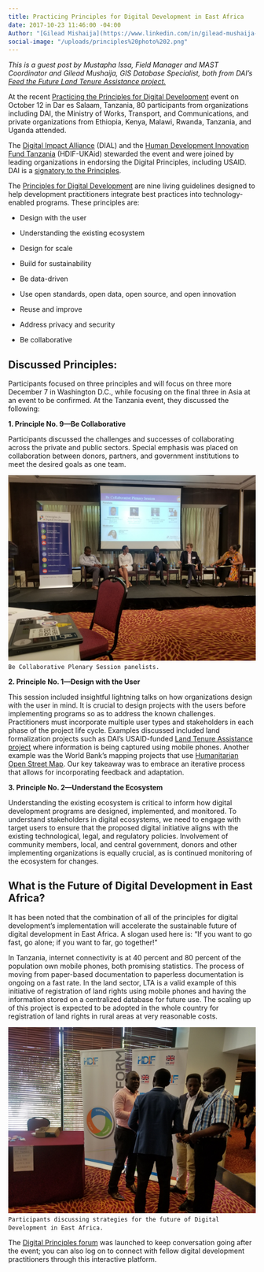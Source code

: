 ```yaml
---
title: Practicing Principles for Digital Development in East Africa
date: 2017-10-23 11:46:00 -04:00
Author: "[Gilead Mishaija](https://www.linkedin.com/in/gilead-mushaija-b015aa33/)"
social-image: "/uploads/principles%20photo%202.png"
---
```


*This is a guest post by Mustapha Issa, Field Manager and MAST Coordinator and Gilead Mushaija, GIS Database Specialist, both from DAI’s [Feed the Future Land Tenure Assistance project.](https://www.dai.com/our-work/projects/tanzania-feed-future-tanzania-land-tenure-assistance-lta)*

At the recent [Practicing the Principles for Digital Development](https://www.eventbrite.com/e/practicing-the-principles-for-digital-development-in-east-africa-tickets-37822273438) event on October 12 in Dar es Salaam, Tanzania, 80 participants from organizations including DAI, the Ministry of Works, Transport, and Communications, and private organizations from Ethiopia, Kenya, Malawi, Rwanda, Tanzania, and Uganda attended.

The [Digital Impact Alliance](https://digitalimpactalliance.org/) (DIAL) and the [Human Development Innovation Fund Tanzania](http://www.hdif-tz.org/) (HDIF-UKAid) stewarded the event and were joined by leading organizations in endorsing the Digital Principles, including USAID. DAI is a [signatory to the Principles](https://digitalprinciples.org/endorse/endorsers/).

<!--more-->

The [Principles for Digital Development](https://digitalprinciples.org/) are nine living guidelines designed to help development practitioners integrate best practices into technology-enabled programs. These principles are:

* Design with the user

* Understanding the existing ecosystem

* Design for scale

* Build for sustainability

* Be data-driven

* Use open standards, open data, open source, and open innovation

* Reuse and improve

* Address privacy and security

* Be collaborative

## Discussed Principles:

Participants focused on three principles and will focus on three more December 7 in Washington D.C., while focusing on the final three in Asia at an event to be confirmed. At the Tanzania event, they discussed the following:

**1. Principle No. 9—Be Collaborative**

Participants discussed the challenges and successes of collaborating across the private and public sectors. Special emphasis was placed on collaboration between donors, partners, and government institutions to meet the desired goals as one team.

![principles photo 1.png](/uploads/principles%20photo%201.png) `Be Collaborative Plenary Session panelists.`

**2. Principle No. 1—Design with the User**

This session included insightful lightning talks on how organizations design with the user in mind. It is crucial to design projects with the users before implementing programs so as to address the known challenges. Practitioners must incorporate multiple user types and stakeholders in each phase of the project life cycle. Examples discussed included land formalization projects such as DAI’s USAID-funded [Land Tenure Assistance project](https://www.dai.com/our-work/projects/tanzania-feed-future-tanzania-land-tenure-assistance-lta) where information is being captured using mobile phones. Another example was the World Bank’s mapping projects that use [Humanitarian Open Street Map](https://www.hotosm.org/). Our key takeaway was to embrace an iterative process that allows for incorporating feedback and adaptation.

**3. Principle No. 2—Understand the Ecosystem**

Understanding the existing ecosystem is critical to inform how digital development programs are designed, implemented, and monitored. To understand stakeholders in digital ecosystems, we need to engage with target users to ensure that the proposed digital initiative aligns with the existing technological, legal, and regulatory policies. Involvement of community members, local, and central government, donors and other implementing organizations is equally crucial, as is continued monitoring of the ecosystem for changes.

## What is the Future of Digital Development in East Africa?

It has been noted that the combination of all of the principles for digital development’s implementation will accelerate the sustainable future of digital development in East Africa. A slogan used here is: “If you want to go fast, go alone; if you want to far, go together!” 

In Tanzania, internet connectivity is at 40 percent and 80 percent of the population own mobile phones, both promising statistics. The process of moving from paper-based documentation to paperless documentation is ongoing on a fast rate. In the land sector, LTA is a valid example of this initiative of registration of land rights using mobile phones and having the information stored on a centralized database for future use. The scaling up of this project is expected to be adopted in the whole country for registration of land rights in rural areas at very reasonable costs.

![principles photo 2.png](/uploads/principles%20photo%202.png) `Participants discussing strategies for the future of Digital Development in East Africa.`

The [Digital Principles forum](http://forum.digitalprinciples.org) was launched to keep conversation going after the event; you can also log on to connect with fellow digital development practitioners through this interactive platform.